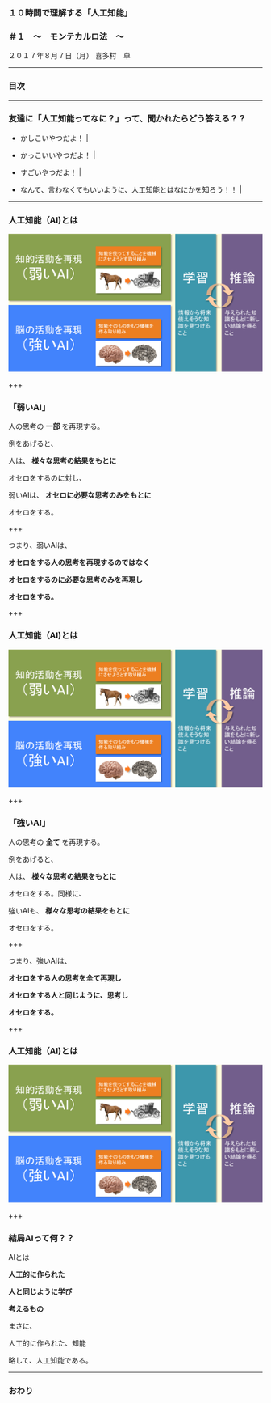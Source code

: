 ### １０時間で理解する「人工知能」
### ＃１　〜　モンテカルロ法　〜

２０１７年８月７日（月）
喜多村　卓


---

### 目次

---


### 友達に「人工知能ってなに？」って、聞かれたらどう答える？？

- かしこいやつだよ！ |
- かっこいいやつだよ！ |
- すごいやつだよ！ |

- なんて、言わなくてもいいように、人工知能とはなにかを知ろう！！ |

---


### 人工知能（AI)とは

![人工知能とは何？](image/what-ai.png)


+++

### 「弱いAI」

人の思考の **一部** を再現する。

例をあげると、

人は、 **様々な思考の結果をもとに**

オセロをするのに対し、

弱いAIは、 **オセロに必要な思考のみをもとに**

オセロをする。

+++

つまり、弱いAIは、

**オセロをする人の思考を再現するのではなく**

**オセロをするのに必要な思考のみを再現し**

**オセロをする。**

+++

### 人工知能（AI)とは

![人工知能とは何？](image/what-ai.png)

+++

### 「強いAI」

人の思考の **全て** を再現する。

例をあげると、

人は、 **様々な思考の結果をもとに**

オセロをする。同様に、

強いAIも、 **様々な思考の結果をもとに**

オセロをする。

+++

つまり、強いAIは、

**オセロをする人の思考を全て再現し**

**オセロをする人と同じように、思考し**

**オセロをする。**

+++

### 人工知能（AI)とは

![人工知能とは何？](image/what-ai.png)

+++

### 結局AIって何？？

AIとは

**人工的に作られた**

**人と同じように学び**

**考えるもの**

まさに、

人工的に作られた、知能

略して、人工知能である。

---

### おわり
